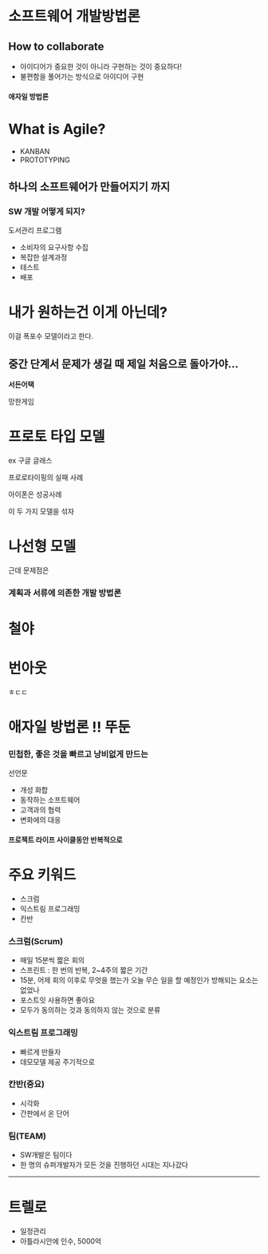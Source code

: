 # 소프트웨어 개발방법론

## How to collaborate

- 아이디어가 중요한 것이 아니라 구현하는 것이 중요하다!
- 불편함을 풀어가는 방식으로 아이디어 구현



#### 애자일 방법론

# What is Agile?

- KANBAN
- PROTOTYPING



## 하나의 소프트웨어가 만들어지기 까지

### SW 개발 어떻게 되지?

도서관리 프로그램

- 소비자의 요구사항 수집
- 복잡한 설계과정
- 테스트
- 배포

# 내가 원하는건 이게 아닌데?

이걸 폭포수 모델이라고 한다.



## 중간 단계서 문제가 생길 때 제일 처음으로 돌아가야...

**서든어택**

망한게임



# 프로토 타입 모델

ex 구글 글래스

프로로타이핑의 실패 사례

아이폰은 성공사례



이 두 가지 모델을 섞자

# 나선형 모델



근데 문제점은

### 계획과 서류에 의존한 개발 방법론

# 철야

# 번아웃

ㅎㄷㄷ



# 애자일 방법론 !! 뚜둔

### 민첩한, 좋은 것을 빠르고 낭비없게 만드는



선언문

- 개성 화합
- 동작하는 소프트웨어
- 고객과의 협력
- 변화에의 대응



#### 프로젝트 라이프 사이클동안 반복적으로



# 주요 키워드

- 스크럼
- 익스트림 프로그래밍
- 칸반



### 스크럼(Scrum)

- 매일 15분씩 짧은 회의
- 스프린트 : 한 번의 반복, 2~4주의 짧은 기간
- 15분, 어제 회의 이후로 무엇을 했는가 오늘 무슨 일을 할 예정인가 방해되는 요소는 없었나
- 포스트잇 사용하면 좋아요
- 모두가 동의하는 것과 동의하지 않는 것으로 분류

### 익스트림 프로그래밍

- 빠르게 만들자
- 데모모델 제공 주기적으로

### 칸반(중요)

- 시각화
- 간판에서 온 단어

### 팀(TEAM)

- SW개발은 팀이다
- 한 명의 슈퍼개발자가 모든 것을 진행하던 시대는 지나갔다



---

# 트렐로

- 일정관리
- 아틀라시안에 인수, 5000억

